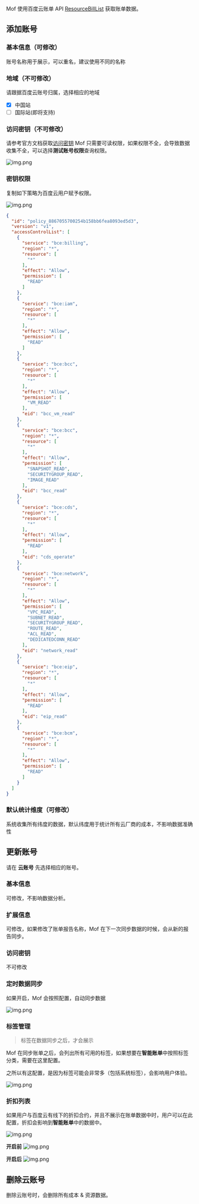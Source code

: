 Mof 使用百度云账单 API [ResourceBillList](https://cloud.baidu.com/doc/Finance/s/cjxedqyml) 获取账单数据。

## 添加账号

### 基本信息（可修改）
账号名称用于展示，可以重名，建议使用不同的名称

### 地域（不可修改）
请跟据百度云账号归属，选择相应的地域

- [x] 中国站
- [ ] 国际站(即将支持)

### 访问密钥（不可修改）
请参考官方文档获取[访问密钥](https://cloud.baidu.com/doc/IAM/s/njwvyc2zd)
Mof 只需要可读权限，如果权限不全，会导致数据收集不全，可以选择**测试账号权限**查询权限。

![img.png](img/aws-cred.zh.png)

### 密钥权限
复制如下策略为百度云用户赋予权限。

![img.png](img/baidu-policy.png)

```json
{
  "id": "policy_8867055700254b158bb6fea8093ed5d3",
  "version": "v1",
  "accessControlList": [
    {
      "service": "bce:billing",
      "region": "*",
      "resource": [
        "*"
      ],
      "effect": "Allow",
      "permission": [
        "READ"
      ]
    },
    {
      "service": "bce:iam",
      "region": "*",
      "resource": [
        "*"
      ],
      "effect": "Allow",
      "permission": [
        "READ"
      ]
    },
    {
      "service": "bce:bcc",
      "region": "*",
      "resource": [
        "*"
      ],
      "effect": "Allow",
      "permission": [
        "VM_READ"
      ],
      "eid": "bcc_vm_read"
    },
    {
      "service": "bce:bcc",
      "region": "*",
      "resource": [
        "*"
      ],
      "effect": "Allow",
      "permission": [
        "SNAPSHOT_READ",
        "SECURITYGROUP_READ",
        "IMAGE_READ"
      ],
      "eid": "bcc_read"
    },
    {
      "service": "bce:cds",
      "region": "*",
      "resource": [
        "*"
      ],
      "effect": "Allow",
      "permission": [
        "READ"
      ],
      "eid": "cds_operate"
    },
    {
      "service": "bce:network",
      "region": "*",
      "resource": [
        "*"
      ],
      "effect": "Allow",
      "permission": [
        "VPC_READ",
        "SUBNET_READ",
        "SECURITYGROUP_READ",
        "ROUTE_READ",
        "ACL_READ",
        "DEDICATEDCONN_READ"
      ],
      "eid": "network_read"
    },
    {
      "service": "bce:eip",
      "region": "*",
      "resource": [
        "*"
      ],
      "effect": "Allow",
      "permission": [
        "READ"
      ],
      "eid": "eip_read"
    },
    {
      "service": "bce:bcm",
      "region": "*",
      "resource": [
        "*"
      ],
      "effect": "Allow",
      "permission": [
        "READ"
      ]
    }
  ]
}
```

### 默认统计维度（可修改）
系统收集所有纬度的数据，默认纬度用于统计所有云厂商的成本，不影响数据准确性

## 更新账号
请在 **云账号** 先选择相应的账号。

### 基本信息
可修改，不影响数据分析。

### 扩展信息
可修改，如果修改了账单报告名称，Mof 在下一次同步数据的时候，会从新的报告同步。

### 访问密钥
不可修改

### 定时数据同步
如果开启，Mof 会按照配置，自动同步数据

![img.png](img/cron.zh.png)

### 标签管理
> 标签在数据同步之后，才会展示

Mof 在同步账单之后，会列出所有可用的标签，如果想要在**智能账单**中按照标签分类，需要在这里配置。

之所以有这配置，是因为标签可能会非常多（包括系统标签），会影响用户体验。

![img.png](img/tag.zh.png)

### 折扣列表
如果用户与百度云有线下的折扣合约，并且不展示在账单数据中时，用户可以在此配置，折扣会影响到**智能账单**中的数据中。

![img.png](img/discount.zh.png)

**开启前**
![img.png](img/discount-before.zh.png)

**开启后**
![img.png](img/discount-after.zh.png)


## 删除云账号
删除云账号时，会删除所有成本 & 资源数据。